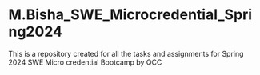 # M.Bisha_SWE_Microcredential_Spring2024
This is a repository created for all the tasks and assignments for Spring 2024 SWE Micro credential Bootcamp by QCC
